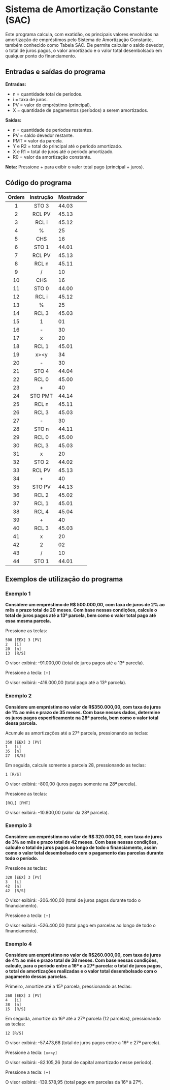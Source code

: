# Sistema de Amortização Constante (SAC)

Este programa calcula, com exatidão, os principais valores envolvidos na amortização de empréstimos pelo Sistema de Amortização Constante, também conhecido como Tabela SAC. Ele permite calcular o saldo devedor, o total de juros pagos, o valor amortizado e o valor total desembolsado em qualquer ponto do financiamento.

## Entradas e saídas do programa

**Entradas:**
- n = quantidade total de períodos.
- i = taxa de juros.
- PV = valor do empréstimo (principal).
- X = quantidade de pagamentos (períodos) a serem amortizados.

**Saídas:**
- n = quantidade de períodos restantes.
- PV = saldo devedor restante.
- PMT = valor da parcela.
- Y e R2 = total do principal até o período amortizado.
- X e R1 = total de juros até o período amortizado.
- R0 = valor da amortização constante.

**Nota:** Pressione + para exibir o valor total pago (principal + juros).

## Código do programa

| Ordem | Instrução | Mostrador |
| :---: | :-------: | --------- |
|   1   |   STO 3   | 44.03     |
|   2   |  RCL PV   | 45.13     |
|   3   |   RCL i   | 45.12     |
|   4   |     %     | 25        |
|   5   |    CHS    | 16        |
|   6   |   STO 1   | 44.01     |
|   7   |  RCL PV   | 45.13     |
|   8   |   RCL n   | 45.11     |
|   9   |     /     | 10        |
|  10   |    CHS    | 16        |
|  11   |   STO 0   | 44.00     |
|  12   |   RCL i   | 45.12     |
|  13   |     %     | 25        |
|  14   |   RCL 3   | 45.03     |
|  15   |     1     | 01        |
|  16   |     -     | 30        |
|  17   |     x     | 20        |
|  18   |   RCL 1   | 45.01     |
|  19   |   x><y    | 34        |
|  20   |     -     | 30        |
|  21   |   STO 4   | 44.04     |
|  22   |   RCL 0   | 45.00     |
|  23   |     +     | 40        |
|  24   |  STO PMT  | 44.14     |
|  25   |   RCL n   | 45.11     |
|  26   |   RCL 3   | 45.03     |
|  27   |     -     | 30        |
|  28   |   STO n   | 44.11     |
|  29   |   RCL 0   | 45.00     |
|  30   |   RCL 3   | 45.03     |
|  31   |     x     | 20        |
|  32   |   STO 2   | 44.02     |
|  33   |  RCL PV   | 45.13     |
|  34   |     +     | 40        |
|  35   |  STO PV   | 44.13     |
|  36   |   RCL 2   | 45.02     |
|  37   |   RCL 1   | 45.01     |
|  38   |   RCL 4   | 45.04     |
|  39   |     +     | 40        |
|  40   |   RCL 3   | 45.03     |
|  41   |     x     | 20        |
|  42   |     2     | 02        |
|  43   |     /     | 10        |
|  44   |   STO 1   | 44.01     |

## Exemplos de utilização do programa

### Exemplo 1

**Considere um empréstimo de R$ 500.000,00, com taxa de juros de 2% ao mês e prazo total de 20 meses. Com base nessas condições, calcule o total de juros pagos até a 13ª parcela, bem como o valor total pago até essa mesma parcela.**

Pressione as teclas:

```
500 [EEX] 3 [PV]
2   [i]
20  [n]
13  [R/S]
```

O visor exibirá: -91.000,00 (total de juros pagos até a 13ª parcela).

Pressione a tecla: `[+]`

O visor exibirá: -416.000,00 (total pago até a 13ª parcela).

### Exemplo 2

**Considere um empréstimo no valor de R$350.000,00, com taxa de juros de 1% ao mês e prazo de 35 meses. Com base nesses dados, determine os juros pagos especificamente na 28ª parcela, bem como o valor total dessa parcela.**

Acumule as amortizações até a 27ª parcela, pressionando as teclas:

```
350 [EEX] 3 [PV]
1   [i]
35  [n]
27  [R/S]
```

Em seguida, calcule somente a parcela 28, pressionando as teclas:

```
1 [R/S]
```

O visor exibirá: -800,00 (juros pagos somente na 28ª parcela).

Pressione as teclas:

```
[RCL] [PMT]
```

O visor exibirá: -10.800,00 (valor da 28ª parcela).

### Exemplo 3

**Considere um empréstimo no valor de R$ 320.000,00, com taxa de juros de 3% ao mês e prazo total de 42 meses. Com base nessas condições, calcule o total de juros pagos ao longo de todo o financiamento, assim como o valor total desembolsado com o pagamento das parcelas durante todo o período.**

Pressione as teclas:

```
320 [EEX] 3 [PV]
3   [i]
42  [n]
42  [R/S]
```

O visor exibirá: -206.400,00 (total de juros pagos durante todo o financiamento).

Pressione a tecla: `[+]`

O visor exibirá: -526.400,00 (total pago em parcelas ao longo de todo o financiamento).

### Exemplo 4

**Considere um empréstimo no valor de R$260.000,00, com taxa de juros de 4% ao mês e prazo total de 38 meses. Com base nessas condições, calcule, para o período entre a 16ª e a 27ª parcela: o total de juros pagos, o total de amortizações realizadas e o valor total desembolsado com o pagamento dessas parcelas.**

Primeiro, amortize até a 15ª parcela, pressionando as teclas:

```
260 [EEX] 3 [PV]
4   [i]
38  [n]
15  [R/S]
```

Em seguida, amortize da 16ª até a 27ª parcela (12 parcelas), pressionando as teclas:

```
12 [R/S]
```

O visor exibirá: -57.473,68 (total de juros pagos entre a 16ª e 27ª parcela).

Pressione a tecla: `[x><y]`

O visor exibirá: -82.105,26 (total de capital amortizado nesse período).

Pressione a tecla: `[+]`

O visor exibirá: -139.578,95 (total pago em parcelas da 16ª à 27ª).
